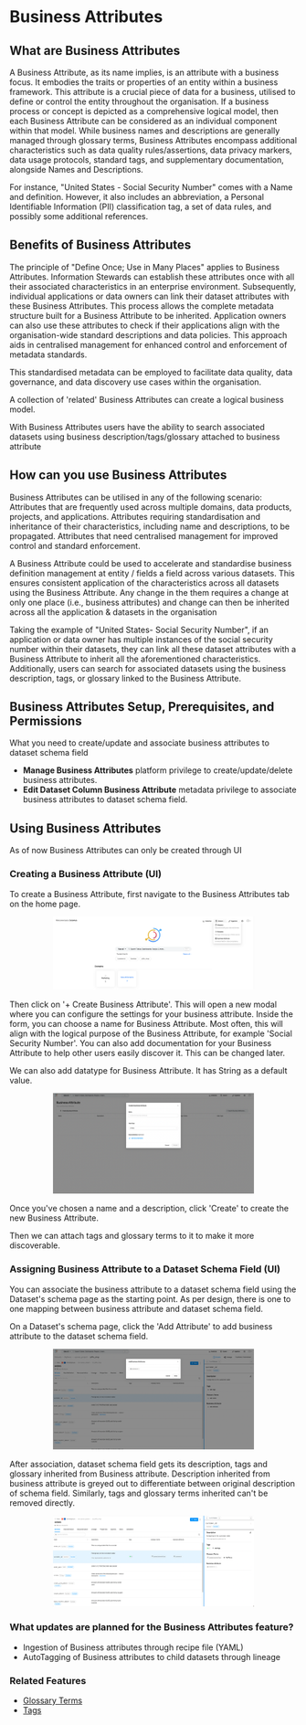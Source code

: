 # Business Attributes


## What are Business Attributes
A Business Attribute, as its name implies, is an attribute with a business focus. It embodies the traits or properties of an entity within a business framework. This attribute is a crucial piece of data for a business, utilised to define or control the entity throughout the organisation. If a business process or concept is depicted as a comprehensive logical model, then each Business Attribute can be considered as an individual component within that model. While business names and descriptions are generally managed through glossary terms, Business Attributes encompass additional characteristics such as data quality rules/assertions, data privacy markers, data usage protocols, standard tags, and supplementary documentation, alongside Names and Descriptions.

For instance, "United States - Social Security Number" comes with a Name and definition. However, it also includes an abbreviation, a Personal Identifiable Information (PII) classification tag, a set of data rules, and possibly some additional references.

## Benefits of Business Attributes
The principle of "Define Once; Use in Many Places" applies to Business Attributes. Information Stewards can establish these attributes once with all their associated characteristics in an enterprise environment. Subsequently, individual applications or data owners can link their dataset attributes with these Business Attributes. This process allows the complete metadata structure built for a Business Attribute to be inherited. Application owners can also use these attributes to check if their applications align with the organisation-wide standard descriptions and data policies. This approach aids in centralised management for enhanced control and enforcement of metadata standards.

This standardised metadata can be employed to facilitate data quality, data governance, and data discovery use cases within the organisation.

A collection of 'related' Business Attributes can create a logical business model.

With Business Attributes users have the ability to search associated datasets using business description/tags/glossary attached to business attribute
## How can you use Business Attributes
Business Attributes can be utilised in any of the following scenario:
Attributes that are frequently used across multiple domains, data products, projects, and applications.
Attributes requiring standardisation and inheritance of their characteristics, including name and descriptions, to be propagated.
Attributes that need centralised management for improved control and standard enforcement.

A Business Attribute could be used to accelerate and standardise business definition management at entity / fields a field across various datasets. This ensures consistent application of the characteristics across all datasets using the Business Attribute. Any change in the them requires a change at only one place (i.e., business attributes) and change can then be inherited across all the application & datasets in the organisation

Taking the example of "United States- Social Security Number", if an application or data owner  has multiple instances of the social security number within their datasets, they can link all these dataset attributes with a Business Attribute to inherit all the aforementioned characteristics. Additionally, users can search for associated datasets using the business description, tags, or glossary linked to the Business Attribute.

## Business Attributes Setup, Prerequisites, and Permissions
What you need to create/update and associate business attributes to dataset schema field

* **Manage Business Attributes** platform privilege to create/update/delete business attributes.
* **Edit Dataset Column Business Attribute** metadata privilege to associate business attributes to dataset schema field.

## Using Business Attributes
As of now Business Attributes can only be created through UI

### Creating a Business Attribute (UI)
To create a Business Attribute, first navigate to the Business Attributes tab on the home page.

<p align="center">
  <img width="70%"  src="https://raw.githubusercontent.com/datahub-project/static-assets/88472958703d5e9236f71bb457c1acd481d123af/imgs/business_attributes/businessattribute-tab.png"/>

Then click on '+ Create Business Attribute'.
This will open a new modal where you can configure the settings for your business attribute. Inside the form, you can choose a name for Business Attribute. Most often, this will align with the logical purpose of the Business Attribute, 
for example 'Social Security Number'. You can also add documentation for your Business Attribute to help other users easily discover it. This can be changed later. 

We can also add datatype for Business Attribute. It has String as a default value.

<p align="center">
  <img width="70%"  src="https://raw.githubusercontent.com/datahub-project/static-assets/88472958703d5e9236f71bb457c1acd481d123af/imgs/business_attributes/businessattribute-create.png"/>

Once you've chosen a name and a description, click 'Create' to create the new Business Attribute.

Then we can attach tags and glossary terms to it to make it more discoverable.

### Assigning Business Attribute to a Dataset Schema Field (UI)
You can associate the business attribute to a dataset schema field using the Dataset's schema page as the starting point. As per design, there is one to one mapping between business attribute and dataset schema field.

On a Dataset's schema page, click the 'Add Attribute' to add business attribute to the dataset schema field.

<p align="center">
  <img width="70%"  src="https://raw.githubusercontent.com/datahub-project/static-assets/88472958703d5e9236f71bb457c1acd481d123af/imgs/business_attributes/businessattribute-associate-datasetschemafield.png"/>


After association, dataset schema field gets its description, tags and glossary inherited from Business attribute. 
Description inherited from business attribute is greyed out to differentiate between original description of schema field. Similarly, tags and glossary terms inherited can't be removed directly.

<p align="center">
  <img width="70%"  src="https://raw.githubusercontent.com/datahub-project/static-assets/88472958703d5e9236f71bb457c1acd481d123af/imgs/business_attributes/dataset-inherits-businessattribute-properties.png"/>

### What updates are planned for the Business Attributes feature?

- Ingestion of Business attributes through recipe file (YAML)
- AutoTagging of Business attributes to child datasets through lineage

### Related Features
* [Glossary Terms](./glossary/business-glossary.md)
* [Tags](./tags.md)